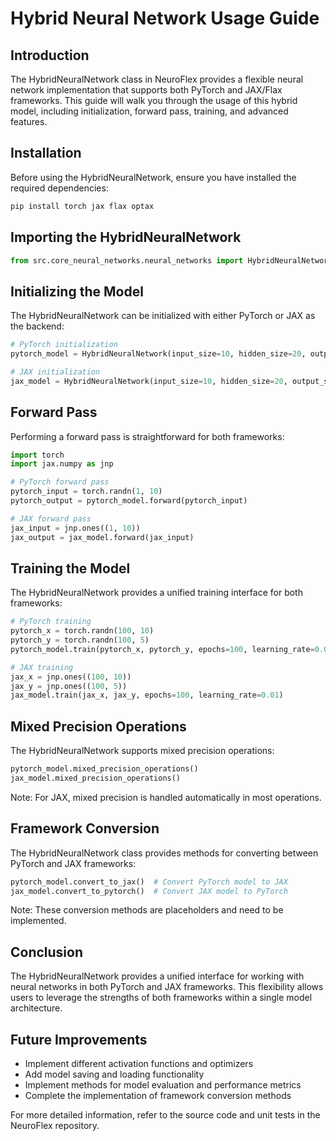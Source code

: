# Hybrid Neural Network Usage Guide

## Introduction

The HybridNeuralNetwork class in NeuroFlex provides a flexible neural network implementation that supports both PyTorch and JAX/Flax frameworks. This guide will walk you through the usage of this hybrid model, including initialization, forward pass, training, and advanced features.

## Installation

Before using the HybridNeuralNetwork, ensure you have installed the required dependencies:

```bash
pip install torch jax flax optax
```

## Importing the HybridNeuralNetwork

```python
from src.core_neural_networks.neural_networks import HybridNeuralNetwork
```

## Initializing the Model

The HybridNeuralNetwork can be initialized with either PyTorch or JAX as the backend:

```python
# PyTorch initialization
pytorch_model = HybridNeuralNetwork(input_size=10, hidden_size=20, output_size=5, framework='pytorch')

# JAX initialization
jax_model = HybridNeuralNetwork(input_size=10, hidden_size=20, output_size=5, framework='jax')
```

## Forward Pass

Performing a forward pass is straightforward for both frameworks:

```python
import torch
import jax.numpy as jnp

# PyTorch forward pass
pytorch_input = torch.randn(1, 10)
pytorch_output = pytorch_model.forward(pytorch_input)

# JAX forward pass
jax_input = jnp.ones((1, 10))
jax_output = jax_model.forward(jax_input)
```

## Training the Model

The HybridNeuralNetwork provides a unified training interface for both frameworks:

```python
# PyTorch training
pytorch_x = torch.randn(100, 10)
pytorch_y = torch.randn(100, 5)
pytorch_model.train(pytorch_x, pytorch_y, epochs=100, learning_rate=0.01)

# JAX training
jax_x = jnp.ones((100, 10))
jax_y = jnp.ones((100, 5))
jax_model.train(jax_x, jax_y, epochs=100, learning_rate=0.01)
```

## Mixed Precision Operations

The HybridNeuralNetwork supports mixed precision operations:

```python
pytorch_model.mixed_precision_operations()
jax_model.mixed_precision_operations()
```

Note: For JAX, mixed precision is handled automatically in most operations.

## Framework Conversion

The HybridNeuralNetwork class provides methods for converting between PyTorch and JAX frameworks:

```python
pytorch_model.convert_to_jax()  # Convert PyTorch model to JAX
jax_model.convert_to_pytorch()  # Convert JAX model to PyTorch
```

Note: These conversion methods are placeholders and need to be implemented.

## Conclusion

The HybridNeuralNetwork provides a unified interface for working with neural networks in both PyTorch and JAX frameworks. This flexibility allows users to leverage the strengths of both frameworks within a single model architecture.

## Future Improvements

- Implement different activation functions and optimizers
- Add model saving and loading functionality
- Implement methods for model evaluation and performance metrics
- Complete the implementation of framework conversion methods

For more detailed information, refer to the source code and unit tests in the NeuroFlex repository.
